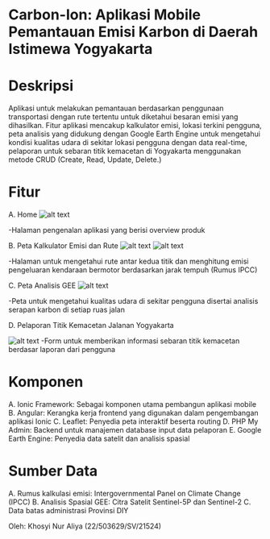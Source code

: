 # Carbon-Ion: Aplikasi Mobile Pemantauan Emisi Karbon di Daerah Istimewa Yogyakarta


# Deskripsi
Aplikasi untuk melakukan pemantauan berdasarkan penggunaan transportasi dengan rute tertentu untuk diketahui besaran emisi yang dihasilkan. Fitur aplikasi mencakup kalkulator emisi, lokasi terkini pengguna, peta analisis yang didukung dengan Google Earth Engine untuk mengetahui kondisi kualitas udara di sekitar lokasi pengguna dengan data real-time, pelaporan untuk sebaran titik kemacetan di Yogyakarta menggunakan metode CRUD (Create, Read, Update, Delete.)

# Fitur

A. Home
![alt text](Home.png)

-Halaman pengenalan aplikasi yang berisi overview produk


B. Peta Kalkulator Emisi dan Rute
![alt text](Kalkulator.png)
![alt text](Routing.png)

-Halaman untuk mengetahui rute antar kedua titik dan menghitung emisi pengeluaran kendaraan bermotor berdasarkan jarak tempuh (Rumus IPCC)


C. Peta Analisis GEE
![alt text](GEE.png)

-Peta untuk mengetahui kualitas udara di sekitar pengguna disertai analisis serapan karbon di setiap ruas jalan

D.  Pelaporan Titik Kemacetan Jalanan Yogyakarta

![alt text](Pelaporan.png)
-Form untuk memberikan informasi sebaran titik kemacetan berdasar laporan dari pengguna 


# Komponen
A. Ionic Framework: Sebagai komponen utama pembangun aplikasi mobile
B. Angular: Kerangka kerja frontend yang digunakan dalam pengembangan aplikasi Ionic
C. Leaflet: Penyedia peta interaktif beserta routing
D. PHP My Admin: Backend untuk manajemen database input data pelaporan
E. Google Earth Engine: Penyedia data satelit dan analisis spasial


# Sumber Data
A. Rumus kalkulasi emisi: Intergovernmental Panel on Climate Change (IPCC)
B. Analisis Spasial GEE: Citra Satelit Sentinel-5P dan Sentinel-2
C. Data batas administrasi Provinsi DIY


Oleh:
Khosyi Nur Aliya (22/503629/SV/21524)

